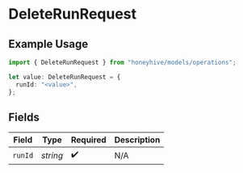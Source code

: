 # DeleteRunRequest

## Example Usage

```typescript
import { DeleteRunRequest } from "honeyhive/models/operations";

let value: DeleteRunRequest = {
  runId: "<value>",
};
```

## Fields

| Field              | Type               | Required           | Description        |
| ------------------ | ------------------ | ------------------ | ------------------ |
| `runId`            | *string*           | :heavy_check_mark: | N/A                |